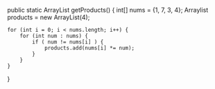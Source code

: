 
public static ArrayList<Integer> getProducts() {
    int[] nums = {1, 7, 3, 4};
    Arraylist<Integer> products = new ArrayList<Integer>(4);
    
    for (int i = 0; i < nums.length; i++) {
        for (int num : nums) {
            if ( num != nums[i] ) {
                products.add(nums[i] *= num);
            }
        }
    }
}
